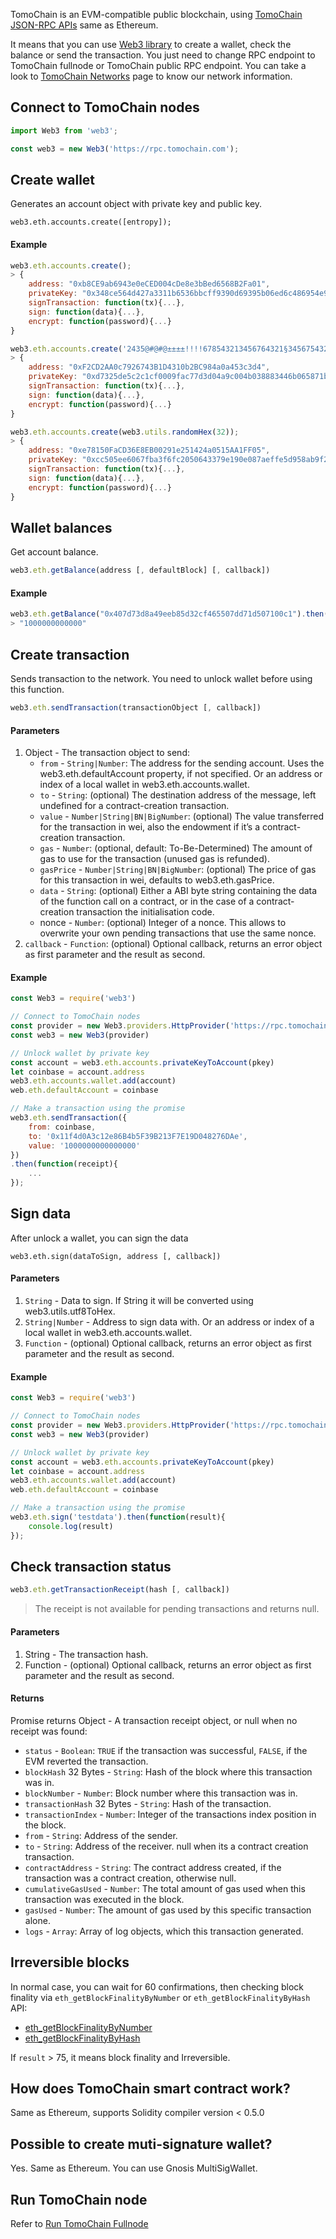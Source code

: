 TomoChain is an EVM-compatible public blockchain, using [TomoChain JSON-RPC APIs](https://apidocs.tomochain.com/#tomochain-apis-json-rpc) same as Ethereum.

It means that you can use [Web3 library](https://web3js.readthedocs.io) to create a wallet, check the balance or send the transaction. You just need to change RPC endpoint to TomoChain fullnode or TomoChain public RPC endpoint.
You can take a look to [TomoChain Networks](https://docs.tomochain.com/general/networks/) page to know our network information.

## Connect to TomoChain nodes
```javascript
import Web3 from 'web3';

const web3 = new Web3('https://rpc.tomochain.com');
```

## Create wallet
Generates an account object with private key and public key.
```
web3.eth.accounts.create([entropy]);
```
#### Example
```javascript
web3.eth.accounts.create();
> {
    address: "0xb8CE9ab6943e0eCED004cDe8e3bBed6568B2Fa01",
    privateKey: "0x348ce564d427a3311b6536bbcff9390d69395b06ed6c486954e971d960fe8709",
    signTransaction: function(tx){...},
    sign: function(data){...},
    encrypt: function(password){...}
}

web3.eth.accounts.create('2435@#@#@±±±±!!!!678543213456764321§34567543213456785432134567');
> {
    address: "0xF2CD2AA0c7926743B1D4310b2BC984a0a453c3d4",
    privateKey: "0xd7325de5c2c1cf0009fac77d3d04a9c004b038883446b065871bc3e831dcd098",
    signTransaction: function(tx){...},
    sign: function(data){...},
    encrypt: function(password){...}
}

web3.eth.accounts.create(web3.utils.randomHex(32));
> {
    address: "0xe78150FaCD36E8EB00291e251424a0515AA1FF05",
    privateKey: "0xcc505ee6067fba3f6fc2050643379e190e087aeffe5d958ab9f2f3ed3800fa4e",
    signTransaction: function(tx){...},
    sign: function(data){...},
    encrypt: function(password){...}
}
```

## Wallet balances
Get account balance.
```javascript
web3.eth.getBalance(address [, defaultBlock] [, callback])
```

#### Example
```javascript
web3.eth.getBalance("0x407d73d8a49eeb85d32cf465507dd71d507100c1").then(console.log);
> "1000000000000"
```

## Create transaction
Sends transaction to the network. You need to unlock wallet before using this function.
```javascript
web3.eth.sendTransaction(transactionObject [, callback])
```

#### Parameters
1. Object - The transaction object to send:
    - `from` - `String|Number`: The address for the sending account. Uses the web3.eth.defaultAccount property, if not specified. Or an address or index of a local wallet in web3.eth.accounts.wallet.
    - `to` - `String`: (optional) The destination address of the message, left undefined for a contract-creation transaction.
    - `value` - `Number|String|BN|BigNumber`: (optional) The value transferred for the transaction in wei, also the endowment if it’s a contract-creation transaction.
    - `gas` - `Number`: (optional, default: To-Be-Determined) The amount of gas to use for the transaction (unused gas is refunded).
    - `gasPrice` - `Number|String|BN|BigNumber`: (optional) The price of gas for this transaction in wei, defaults to web3.eth.gasPrice.
    - `data` - `String`: (optional) Either a ABI byte string containing the data of the function call on a contract, or in the case of a contract-creation transaction the initialisation code.
    - nonce - `Number`: (optional) Integer of a nonce. This allows to overwrite your own pending transactions that use the same nonce.
2. `callback` - `Function`: (optional) Optional callback, returns an error object as first parameter and the result as second.

#### Example
```javascript
const Web3 = require('web3')

// Connect to TomoChain nodes
const provider = new Web3.providers.HttpProvider('https://rpc.tomochain.com')
const web3 = new Web3(provider)

// Unlock wallet by private key
const account = web3.eth.accounts.privateKeyToAccount(pkey)
let coinbase = account.address
web3.eth.accounts.wallet.add(account)
web.eth.defaultAccount = coinbase

// Make a transaction using the promise
web3.eth.sendTransaction({
    from: coinbase,
    to: '0x11f4d0A3c12e86B4b5F39B213F7E19D048276DAe',
    value: '1000000000000000'
})
.then(function(receipt){
    ...
});

```

## Sign data
After unlock a wallet, you can sign the data
```
web3.eth.sign(dataToSign, address [, callback])
```
#### Parameters
1. `String` - Data to sign. If String it will be converted using web3.utils.utf8ToHex.
2. `String|Number` - Address to sign data with. Or an address or index of a local wallet in web3.eth.accounts.wallet.
3. `Function` - (optional) Optional callback, returns an error object as first parameter and the result as second.

#### Example
```javascript
const Web3 = require('web3')

// Connect to TomoChain nodes
const provider = new Web3.providers.HttpProvider('https://rpc.tomochain.com')
const web3 = new Web3(provider)

// Unlock wallet by private key
const account = web3.eth.accounts.privateKeyToAccount(pkey)
let coinbase = account.address
web3.eth.accounts.wallet.add(account)
web.eth.defaultAccount = coinbase

// Make a transaction using the promise
web3.eth.sign('testdata').then(function(result){
    console.log(result)
});

```

## Check transaction status
```javascript
web3.eth.getTransactionReceipt(hash [, callback])
```
> The receipt is not available for pending transactions and returns null.

#### Parameters
1. String - The transaction hash.
2. Function - (optional) Optional callback, returns an error object as first parameter and the result as second.
#### Returns
Promise returns Object - A transaction receipt object, or null when no receipt was found:

- `status` - `Boolean`: `TRUE` if the transaction was successful, `FALSE`, if the EVM reverted the transaction.
- `blockHash` 32 Bytes - `String`: Hash of the block where this transaction was in.
- `blockNumber` - `Number`: Block number where this transaction was in.
- `transactionHash` 32 Bytes - `String`: Hash of the transaction.
- `transactionIndex` - `Number`: Integer of the transactions index position in the block.
- `from` - `String`: Address of the sender.
- `to` - `String`: Address of the receiver. null when its a contract creation transaction.
- `contractAddress` - `String`: The contract address created, if the transaction was a contract creation, otherwise null.
- `cumulativeGasUsed` - `Number`: The total amount of gas used when this transaction was executed in the block.
- `gasUsed` - `Number`: The amount of gas used by this specific transaction alone.
- `logs` - `Array`: Array of log objects, which this transaction generated.

## Irreversible blocks
In normal case, you can wait for 60 confirmations, then checking block finality via `eth_getBlockFinalityByNumber` or `eth_getBlockFinalityByHash` API:

- [eth_getBlockFinalityByNumber](https://apidocs.tomochain.com/#eth_getblockfinalitybynumber)
- [eth_getBlockFinalityByHash](https://apidocs.tomochain.com/#eth_getblockFinalitybyhash)

If `result` > 75, it means block finality and Irreversible.


## How does TomoChain smart contract work?
Same as Ethereum, supports Solidity compiler version < 0.5.0

## Possible to create muti-signature wallet?
Yes. Same as Ethereum. You can use Gnosis MultiSigWallet.

## Run TomoChain node
Refer to [Run TomoChain Fullnode](https://docs.tomochain.com/masternode/requirements/)

